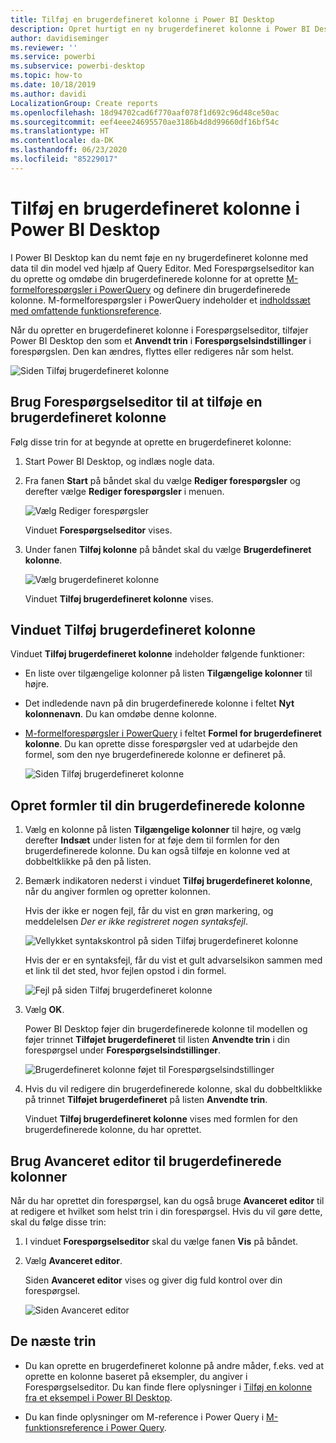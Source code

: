 ```yaml
---
title: Tilføj en brugerdefineret kolonne i Power BI Desktop
description: Opret hurtigt en ny brugerdefineret kolonne i Power BI Desktop
author: davidiseminger
ms.reviewer: ''
ms.service: powerbi
ms.subservice: powerbi-desktop
ms.topic: how-to
ms.date: 10/18/2019
ms.author: davidi
LocalizationGroup: Create reports
ms.openlocfilehash: 18d94702cad6f770aaf078f1d692c96d48ce50ac
ms.sourcegitcommit: eef4eee24695570ae3186b4d8d99660df16bf54c
ms.translationtype: HT
ms.contentlocale: da-DK
ms.lasthandoff: 06/23/2020
ms.locfileid: "85229017"
---
```

# <a name="add-a-custom-column-in-power-bi-desktop"></a>Tilføj en brugerdefineret kolonne i Power BI Desktop

I Power BI Desktop kan du nemt føje en ny brugerdefineret kolonne med data til din model ved hjælp af Query Editor. Med Forespørgselseditor kan du oprette og omdøbe din brugerdefinerede kolonne for at oprette [M-formelforespørgsler i PowerQuery](https://docs.microsoft.com/powerquery-m/quick-tour-of-the-power-query-m-formula-language) og definere din brugerdefinerede kolonne. M-formelforespørgsler i PowerQuery indeholder et [indholdssæt med omfattende funktionsreference](https://docs.microsoft.com/powerquery-m/power-query-m-function-reference). 

Når du opretter en brugerdefineret kolonne i Forespørgselseditor, tilføjer Power BI Desktop den som et **Anvendt trin** i **Forespørgselsindstillinger** i forespørgslen. Den kan ændres, flyttes eller redigeres når som helst.

![Siden Tilføj brugerdefineret kolonne](media/desktop-add-custom-column/add-custom-column_01.png)

## <a name="use-query-editor-to-add-a-custom-column"></a>Brug Forespørgselseditor til at tilføje en brugerdefineret kolonne

Følg disse trin for at begynde at oprette en brugerdefineret kolonne:

1. Start Power BI Desktop, og indlæs nogle data.

2. Fra fanen **Start** på båndet skal du vælge **Rediger forespørgsler** og derefter vælge **Rediger forespørgsler** i menuen.

   ![Vælg Rediger forespørgsler](media/desktop-add-custom-column/add-column-from-example_02.png)

   Vinduet **Forespørgselseditor** vises. 

2. Under fanen **Tilføj kolonne** på båndet skal du vælge **Brugerdefineret kolonne**.

   ![Vælg brugerdefineret kolonne](media/desktop-add-custom-column/add-custom-column_02.png)

   Vinduet **Tilføj brugerdefineret kolonne** vises.

## <a name="the-add-custom-column-window"></a>Vinduet Tilføj brugerdefineret kolonne

Vinduet **Tilføj brugerdefineret kolonne** indeholder følgende funktioner: 
- En liste over tilgængelige kolonner på listen **Tilgængelige kolonner** til højre.

- Det indledende navn på din brugerdefinerede kolonne i feltet **Nyt kolonnenavn**. Du kan omdøbe denne kolonne.

- [M-formelforespørgsler i PowerQuery](https://docs.microsoft.com/powerquery-m/power-query-m-function-reference) i feltet **Formel for brugerdefineret kolonne**. Du kan oprette disse forespørgsler ved at udarbejde den formel, som den nye brugerdefinerede kolonne er defineret på. 

   ![Siden Tilføj brugerdefineret kolonne](media/desktop-add-custom-column/add-custom-column_03.png)

## <a name="create-formulas-for-your-custom-column"></a>Opret formler til din brugerdefinerede kolonne

1. Vælg en kolonne på listen **Tilgængelige kolonner** til højre, og vælg derefter **Indsæt** under listen for at føje dem til formlen for den brugerdefinerede kolonne. Du kan også tilføje en kolonne ved at dobbeltklikke på den på listen.

2. Bemærk indikatoren nederst i vinduet **Tilføj brugerdefineret kolonne**, når du angiver formlen og opretter kolonnen. 

   Hvis der ikke er nogen fejl, får du vist en grøn markering, og meddelelsen *Der er ikke registreret nogen syntaksfejl*.

   ![Vellykket syntakskontrol på siden Tilføj brugerdefineret kolonne](media/desktop-add-custom-column/add-custom-column_04.png)

   Hvis der er en syntaksfejl, får du vist et gult advarselsikon sammen med et link til det sted, hvor fejlen opstod i din formel.

   ![Fejl på siden Tilføj brugerdefineret kolonne](media/desktop-add-custom-column/add-custom-column_05.png)

3. Vælg **OK**. 

   Power BI Desktop føjer din brugerdefinerede kolonne til modellen og føjer trinnet **Tilføjet brugerdefineret** til listen **Anvendte trin** i din forespørgsel under **Forespørgselsindstillinger**.

   ![Brugerdefineret kolonne føjet til Forespørgselsindstillinger](media/desktop-add-custom-column/add-custom-column_06.png)

4. Hvis du vil redigere din brugerdefinerede kolonne, skal du dobbeltklikke på trinnet **Tilføjet brugerdefineret** på listen **Anvendte trin**. 

   Vinduet **Tilføj brugerdefineret kolonne** vises med formlen for den brugerdefinerede kolonne, du har oprettet.

## <a name="use-the-advanced-editor-for-custom-columns"></a>Brug Avanceret editor til brugerdefinerede kolonner

Når du har oprettet din forespørgsel, kan du også bruge **Avanceret editor** til at redigere et hvilket som helst trin i din forespørgsel. Hvis du vil gøre dette, skal du følge disse trin:

1. I vinduet **Forespørgselseditor** skal du vælge fanen **Vis** på båndet. 

2. Vælg **Avanceret editor**.

   Siden **Avanceret editor** vises og giver dig fuld kontrol over din forespørgsel. 

   ![Siden Avanceret editor](media/desktop-add-custom-column/add-custom-column_07.png)

   
## <a name="next-steps"></a>De næste trin

- Du kan oprette en brugerdefineret kolonne på andre måder, f.eks. ved at oprette en kolonne baseret på eksempler, du angiver i Forespørgselseditor. Du kan finde flere oplysninger i [Tilføj en kolonne fra et eksempel i Power BI Desktop](desktop-add-column-from-example.md).

- Du kan finde oplysninger om M-reference i Power Query i [M-funktionsreference i Power Query](/powerquery-m/power-query-m-function-reference).

